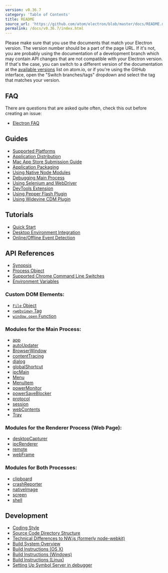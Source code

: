 ```yaml
---
version: v0.36.7
category: 'Table of Contents'
title: README
source_url: 'https://github.com/atom/electron/blob/master/docs/README.md'
permalink: /docs/v0.36.7/index.html
---
```


Please make sure that you use the documents that match your Electron version.
The version number should be a part of the page URL. If it's not, you are
probably using the documentation of a development branch which may contain API
changes that are not compatible with your Electron version. If that's the case,
you can switch to a different version of the documentation at the
[available versions](http://electron.atom.io/docs/) list on atom.io, or if
you're using the GitHub interface, open the "Switch branches/tags" dropdown and
select the tag that matches your version.

## FAQ

There are questions that are asked quite often, check this out before creating
an issue:

* [Electron FAQ](faq/electron-faq)

## Guides

* [Supported Platforms](tutorial/supported-platforms)
* [Application Distribution](tutorial/application-distribution)
* [Mac App Store Submission Guide](tutorial/mac-app-store-submission-guide)
* [Application Packaging](tutorial/application-packaging)
* [Using Native Node Modules](tutorial/using-native-node-modules)
* [Debugging Main Process](tutorial/debugging-main-process)
* [Using Selenium and WebDriver](tutorial/using-selenium-and-webdriver)
* [DevTools Extension](tutorial/devtools-extension)
* [Using Pepper Flash Plugin](tutorial/using-pepper-flash-plugin)
* [Using Widevine CDM Plugin](tutorial/using-widevine-cdm-plugin)

## Tutorials

* [Quick Start](tutorial/quick-start)
* [Desktop Environment Integration](tutorial/desktop-environment-integration)
* [Online/Offline Event Detection](tutorial/online-offline-events)

## API References

* [Synopsis](api/synopsis)
* [Process Object](api/process)
* [Supported Chrome Command Line Switches](api/chrome-command-line-switches)
* [Environment Variables](api/environment-variables)

### Custom DOM Elements:

* [`File` Object](api/file-object)
* [`<webview>` Tag](api/web-view-tag)
* [`window.open` Function](api/window-open)

### Modules for the Main Process:

* [app](api/app)
* [autoUpdater](api/auto-updater)
* [BrowserWindow](api/browser-window)
* [contentTracing](api/content-tracing)
* [dialog](api/dialog)
* [globalShortcut](api/global-shortcut)
* [ipcMain](api/ipc-main)
* [Menu](api/menu)
* [MenuItem](api/menu-item)
* [powerMonitor](api/power-monitor)
* [powerSaveBlocker](api/power-save-blocker)
* [protocol](api/protocol)
* [session](api/session)
* [webContents](api/web-contents)
* [Tray](api/tray)

### Modules for the Renderer Process (Web Page):

* [desktopCapturer](api/desktop-capturer)
* [ipcRenderer](api/ipc-renderer)
* [remote](api/remote)
* [webFrame](api/web-frame)

### Modules for Both Processes:

* [clipboard](api/clipboard)
* [crashReporter](api/crash-reporter)
* [nativeImage](api/native-image)
* [screen](api/screen)
* [shell](api/shell)

## Development

* [Coding Style](development/coding-style)
* [Source Code Directory Structure](development/source-code-directory-structure)
* [Technical Differences to NW.js (formerly node-webkit)](development/atom-shell-vs-node-webkit)
* [Build System Overview](development/build-system-overview)
* [Build Instructions (OS X)](development/build-instructions-osx)
* [Build Instructions (Windows)](development/build-instructions-windows)
* [Build Instructions (Linux)](development/build-instructions-linux)
* [Setting Up Symbol Server in debugger](development/setting-up-symbol-server)
